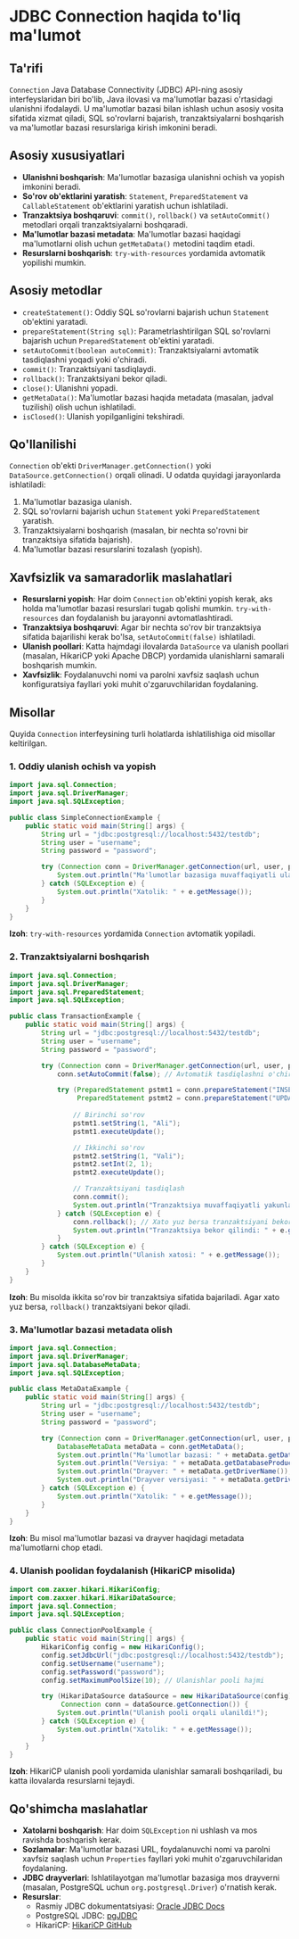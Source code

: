 # JDBC Connection haqida to'liq ma'lumot

## Ta'rifi
`Connection` Java Database Connectivity (JDBC) API-ning asosiy interfeyslaridan biri bo'lib, Java ilovasi va ma'lumotlar bazasi o'rtasidagi ulanishni ifodalaydi. U ma'lumotlar bazasi bilan ishlash uchun asosiy vosita sifatida xizmat qiladi, SQL so'rovlarni bajarish, tranzaktsiyalarni boshqarish va ma'lumotlar bazasi resurslariga kirish imkonini beradi.

## Asosiy xususiyatlari
- **Ulanishni boshqarish**: Ma'lumotlar bazasiga ulanishni ochish va yopish imkonini beradi.
- **So'rov ob'ektlarini yaratish**: `Statement`, `PreparedStatement` va `CallableStatement` ob'ektlarini yaratish uchun ishlatiladi.
- **Tranzaktsiya boshqaruvi**: `commit()`, `rollback()` va `setAutoCommit()` metodlari orqali tranzaktsiyalarni boshqaradi.
- **Ma'lumotlar bazasi metadata**: Ma'lumotlar bazasi haqidagi ma'lumotlarni olish uchun `getMetaData()` metodini taqdim etadi.
- **Resurslarni boshqarish**: `try-with-resources` yordamida avtomatik yopilishi mumkin.

## Asosiy metodlar
- `createStatement()`: Oddiy SQL so'rovlarni bajarish uchun `Statement` ob'ektini yaratadi.
- `prepareStatement(String sql)`: Parametrlashtirilgan SQL so'rovlarni bajarish uchun `PreparedStatement` ob'ektini yaratadi.
- `setAutoCommit(boolean autoCommit)`: Tranzaktsiyalarni avtomatik tasdiqlashni yoqadi yoki o'chiradi.
- `commit()`: Tranzaktsiyani tasdiqlaydi.
- `rollback()`: Tranzaktsiyani bekor qiladi.
- `close()`: Ulanishni yopadi.
- `getMetaData()`: Ma'lumotlar bazasi haqida metadata (masalan, jadval tuzilishi) olish uchun ishlatiladi.
- `isClosed()`: Ulanish yopilganligini tekshiradi.

## Qo'llanilishi
`Connection` ob'ekti `DriverManager.getConnection()` yoki `DataSource.getConnection()` orqali olinadi. U odatda quyidagi jarayonlarda ishlatiladi:
1. Ma'lumotlar bazasiga ulanish.
2. SQL so'rovlarni bajarish uchun `Statement` yoki `PreparedStatement` yaratish.
3. Tranzaktsiyalarni boshqarish (masalan, bir nechta so'rovni bir tranzaktsiya sifatida bajarish).
4. Ma'lumotlar bazasi resurslarini tozalash (yopish).

## Xavfsizlik va samaradorlik maslahatlari
- **Resurslarni yopish**: Har doim `Connection` ob'ektini yopish kerak, aks holda ma'lumotlar bazasi resurslari tugab qolishi mumkin. `try-with-resources` dan foydalanish bu jarayonni avtomatlashtiradi.
- **Tranzaktsiya boshqaruvi**: Agar bir nechta so'rov bir tranzaktsiya sifatida bajarilishi kerak bo'lsa, `setAutoCommit(false)` ishlatiladi.
- **Ulanish poollari**: Katta hajmdagi ilovalarda `DataSource` va ulanish poollari (masalan, HikariCP yoki Apache DBCP) yordamida ulanishlarni samarali boshqarish mumkin.
- **Xavfsizlik**: Foydalanuvchi nomi va parolni xavfsiz saqlash uchun konfiguratsiya fayllari yoki muhit o'zgaruvchilaridan foydalaning.

## Misollar
Quyida `Connection` interfeysining turli holatlarda ishlatilishiga oid misollar keltirilgan.

### 1. Oddiy ulanish ochish va yopish
```java
import java.sql.Connection;
import java.sql.DriverManager;
import java.sql.SQLException;

public class SimpleConnectionExample {
    public static void main(String[] args) {
        String url = "jdbc:postgresql://localhost:5432/testdb";
        String user = "username";
        String password = "password";

        try (Connection conn = DriverManager.getConnection(url, user, password)) {
            System.out.println("Ma'lumotlar bazasiga muvaffaqiyatli ulanildi!");
        } catch (SQLException e) {
            System.out.println("Xatolik: " + e.getMessage());
        }
    }
}
```
**Izoh**: `try-with-resources` yordamida `Connection` avtomatik yopiladi.

### 2. Tranzaktsiyalarni boshqarish
```java
import java.sql.Connection;
import java.sql.DriverManager;
import java.sql.PreparedStatement;
import java.sql.SQLException;

public class TransactionExample {
    public static void main(String[] args) {
        String url = "jdbc:postgresql://localhost:5432/testdb";
        String user = "username";
        String password = "password";

        try (Connection conn = DriverManager.getConnection(url, user, password)) {
            conn.setAutoCommit(false); // Avtomatik tasdiqlashni o'chirish

            try (PreparedStatement pstmt1 = conn.prepareStatement("INSERT INTO users (name) VALUES (?)");
                 PreparedStatement pstmt2 = conn.prepareStatement("UPDATE users SET name = ? WHERE id = ?")) {
                
                // Birinchi so'rov
                pstmt1.setString(1, "Ali");
                pstmt1.executeUpdate();

                // Ikkinchi so'rov
                pstmt2.setString(1, "Vali");
                pstmt2.setInt(2, 1);
                pstmt2.executeUpdate();

                // Tranzaktsiyani tasdiqlash
                conn.commit();
                System.out.println("Tranzaktsiya muvaffaqiyatli yakunlandi!");
            } catch (SQLException e) {
                conn.rollback(); // Xato yuz bersa tranzaktsiyani bekor qilish
                System.out.println("Tranzaktsiya bekor qilindi: " + e.getMessage());
            }
        } catch (SQLException e) {
            System.out.println("Ulanish xatosi: " + e.getMessage());
        }
    }
}
```
**Izoh**: Bu misolda ikkita so'rov bir tranzaktsiya sifatida bajariladi. Agar xato yuz bersa, `rollback()` tranzaktsiyani bekor qiladi.

### 3. Ma'lumotlar bazasi metadata olish
```java
import java.sql.Connection;
import java.sql.DriverManager;
import java.sql.DatabaseMetaData;
import java.sql.SQLException;

public class MetaDataExample {
    public static void main(String[] args) {
        String url = "jdbc:postgresql://localhost:5432/testdb";
        String user = "username";
        String password = "password";

        try (Connection conn = DriverManager.getConnection(url, user, password)) {
            DatabaseMetaData metaData = conn.getMetaData();
            System.out.println("Ma'lumotlar bazasi: " + metaData.getDatabaseProductName());
            System.out.println("Versiya: " + metaData.getDatabaseProductVersion());
            System.out.println("Drayver: " + metaData.getDriverName());
            System.out.println("Drayver versiyasi: " + metaData.getDriverVersion());
        } catch (SQLException e) {
            System.out.println("Xatolik: " + e.getMessage());
        }
    }
}
```
**Izoh**: Bu misol ma'lumotlar bazasi va drayver haqidagi metadata ma'lumotlarni chop etadi.

### 4. Ulanish poolidan foydalanish (HikariCP misolida)
```java
import com.zaxxer.hikari.HikariConfig;
import com.zaxxer.hikari.HikariDataSource;
import java.sql.Connection;
import java.sql.SQLException;

public class ConnectionPoolExample {
    public static void main(String[] args) {
        HikariConfig config = new HikariConfig();
        config.setJdbcUrl("jdbc:postgresql://localhost:5432/testdb");
        config.setUsername("username");
        config.setPassword("password");
        config.setMaximumPoolSize(10); // Ulanishlar pooli hajmi

        try (HikariDataSource dataSource = new HikariDataSource(config);
             Connection conn = dataSource.getConnection()) {
            System.out.println("Ulanish pooli orqali ulanildi!");
        } catch (SQLException e) {
            System.out.println("Xatolik: " + e.getMessage());
        }
    }
}
```
**Izoh**: HikariCP ulanish pooli yordamida ulanishlar samarali boshqariladi, bu katta ilovalarda resurslarni tejaydi.

## Qo'shimcha maslahatlar
- **Xatolarni boshqarish**: Har doim `SQLException` ni ushlash va mos ravishda boshqarish kerak.
- **Sozlamalar**: Ma'lumotlar bazasi URL, foydalanuvchi nomi va parolni xavfsiz saqlash uchun `Properties` fayllari yoki muhit o'zgaruvchilaridan foydalaning.
- **JDBC drayverlari**: Ishlatilayotgan ma'lumotlar bazasiga mos drayverni (masalan, PostgreSQL uchun `org.postgresql.Driver`) o'rnatish kerak.
- **Resurslar**:
  - Rasmiy JDBC dokumentatsiyasi: [Oracle JDBC Docs](https://docs.oracle.com/en/java/javase/17/docs/api/java.sql/javax/sql/package-summary.html)
  - PostgreSQL JDBC: [pgJDBC](https://jdbc.postgresql.org/)
  - HikariCP: [HikariCP GitHub](https://github.com/brettwooldridge/HikariCP)
